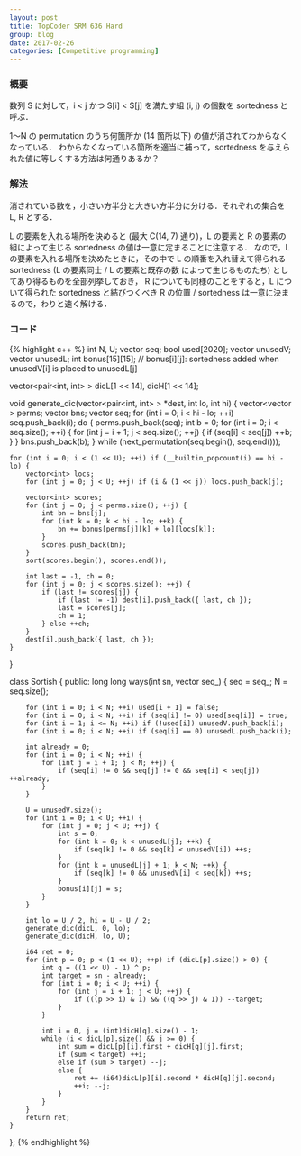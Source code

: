 ```yaml
---
layout: post
title: TopCoder SRM 636 Hard
group: blog
date: 2017-02-26
categories: [Competitive programming]
---
```


### 概要
数列 S に対して，i < j かつ S[i] < S[j] を満たす組 (i, j) の個数を sortedness と呼ぶ．

1～N の permutation のうち何箇所か (14 箇所以下) の値が消されてわからなくなっている．
わからなくなっている箇所を適当に補って，sortedness を与えられた値に等しくする方法は何通りあるか？

### 解法
消されている数を，小さい方半分と大きい方半分に分ける．それぞれの集合を L, R とする．

L の要素を入れる場所を決めると (最大 C(14, 7) 通り)，L の要素と R の要素の組によって生じる sortedness の値は一意に定まることに注意する．
なので，L の要素を入れる場所を決めたときに，その中で L の順番を入れ替えて得られる sortedness (L の要素同士 / L の要素と既存の数 によって生じるものたち) としてあり得るものを全部列挙しておき，
R についても同様のことをすると，L について得られた sortedness と結びつくべき R の位置 / sortedness は一意に決まるので，わりと速く解ける．

### コード
{% highlight c++ %}
int N, U;
vector<int> seq;
bool used[2020];
vector<int> unusedV;
vector<int> unusedL;
int bonus[15][15]; // bonus[i][j]: sortedness added when unusedV[i] is placed to unusedL[j]

vector<pair<int, int> > dicL[1 << 14], dicH[1 << 14];

void generate_dic(vector<pair<int, int> > *dest, int lo, int hi)
{
	vector<vector<int> > perms;
	vector<int> bns;
	vector<int> seq;
	for (int i = 0; i < hi - lo; ++i) seq.push_back(i);
	do {
		perms.push_back(seq);
		int b = 0;
		for (int i = 0; i < seq.size(); ++i) {
			for (int j = i + 1; j < seq.size(); ++j) {
				if (seq[i] < seq[j]) ++b;
			}
		}
		bns.push_back(b);
	} while (next_permutation(seq.begin(), seq.end()));

	for (int i = 0; i < (1 << U); ++i) if (__builtin_popcount(i) == hi - lo) {
		vector<int> locs;
		for (int j = 0; j < U; ++j) if (i & (1 << j)) locs.push_back(j);

		vector<int> scores;
		for (int j = 0; j < perms.size(); ++j) {
			int bn = bns[j];
			for (int k = 0; k < hi - lo; ++k) {
				bn += bonus[perms[j][k] + lo][locs[k]];
			}
			scores.push_back(bn);
		}
		sort(scores.begin(), scores.end());

		int last = -1, ch = 0;
		for (int j = 0; j < scores.size(); ++j) {
			if (last != scores[j]) {
				if (last != -1) dest[i].push_back({ last, ch });
				last = scores[j];
				ch = 1;
			} else ++ch;
		}
		dest[i].push_back({ last, ch });
	}
}

class Sortish {
public:
    long long ways(int sn, vector <int> seq_) {
		seq = seq_;
		N = seq.size();

		for (int i = 0; i < N; ++i) used[i + 1] = false;
		for (int i = 0; i < N; ++i) if (seq[i] != 0) used[seq[i]] = true;
		for (int i = 1; i <= N; ++i) if (!used[i]) unusedV.push_back(i);
		for (int i = 0; i < N; ++i) if (seq[i] == 0) unusedL.push_back(i);

		int already = 0;
		for (int i = 0; i < N; ++i) {
			for (int j = i + 1; j < N; ++j) {
				if (seq[i] != 0 && seq[j] != 0 && seq[i] < seq[j]) ++already;
			}
		}

		U = unusedV.size();
		for (int i = 0; i < U; ++i) {
			for (int j = 0; j < U; ++j) {
				int s = 0;
				for (int k = 0; k < unusedL[j]; ++k) {
					if (seq[k] != 0 && seq[k] < unusedV[i]) ++s;
				}
				for (int k = unusedL[j] + 1; k < N; ++k) {
					if (seq[k] != 0 && unusedV[i] < seq[k]) ++s;
				}
				bonus[i][j] = s;
			}
		}

		int lo = U / 2, hi = U - U / 2;
		generate_dic(dicL, 0, lo);
		generate_dic(dicH, lo, U);

		i64 ret = 0;
		for (int p = 0; p < (1 << U); ++p) if (dicL[p].size() > 0) {
			int q = ((1 << U) - 1) ^ p;
			int target = sn - already;
			for (int i = 0; i < U; ++i) {
				for (int j = i + 1; j < U; ++j) {
					if (((p >> i) & 1) && ((q >> j) & 1)) --target;
				}
			}

			int i = 0, j = (int)dicH[q].size() - 1;
			while (i < dicL[p].size() && j >= 0) {
				int sum = dicL[p][i].first + dicH[q][j].first;
				if (sum < target) ++i;
				else if (sum > target) --j;
				else {
					ret += (i64)dicL[p][i].second * dicH[q][j].second;
					++i; --j;
				}
			}
		}
		return ret;
	}
};
{% endhighlight %}

